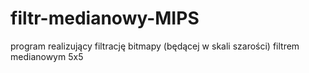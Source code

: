 # filtr-medianowy-MIPS
program realizujący filtrację bitmapy (będącej w skali szarości) filtrem medianowym 5x5
